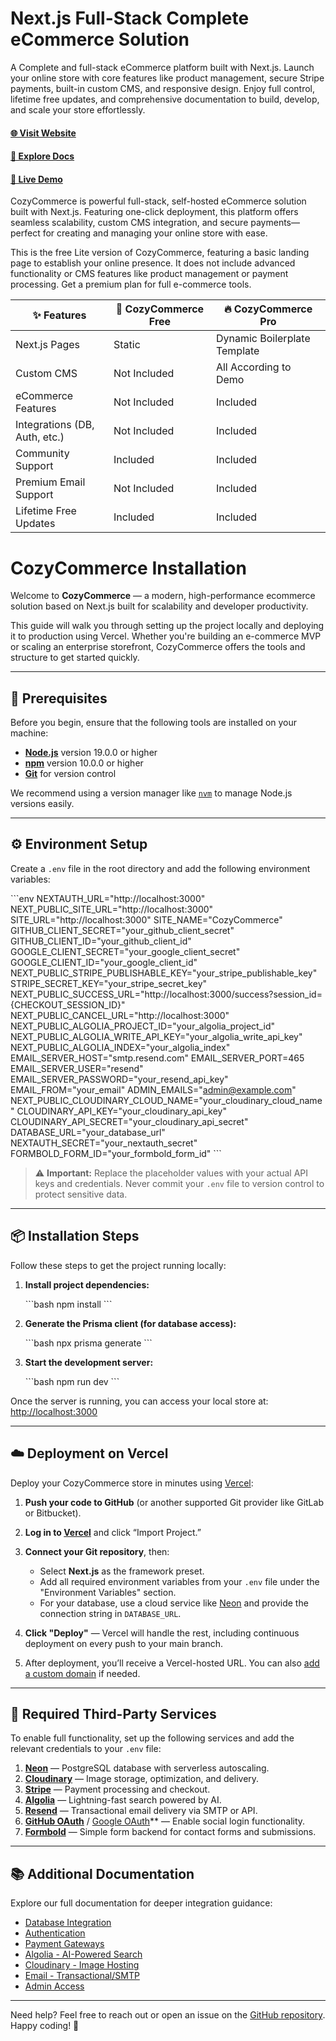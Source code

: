 # Next.js Full-Stack Complete eCommerce Solution

A Complete and full-stack eCommerce platform built with Next.js. Launch your online store with core features like product management, secure Stripe payments, built-in custom CMS, and responsive design. Enjoy full control, lifetime free updates, and comprehensive documentation to build, develop, and scale your store effortlessly.

#### [🌐 Visit Website](https://cozycommerce.dev/)
#### [📑 Explore Docs](https://cozycommerce.dev/docs)
#### [🚀 Live Demo](https://demo.cozycommerce.dev/)

CozyCommerce is powerful full-stack, self-hosted eCommerce solution built with Next.js. Featuring one-click deployment, this platform offers seamless scalability, custom CMS integration, and secure payments—perfect for creating and managing your online store with ease.

This is the free Lite version of CozyCommerce, featuring a basic landing page to establish your online presence. It does not include advanced functionality or CMS features like product management or payment processing. Get a premium plan for full e-commerce tools.

| ✨ Features                         | 🎁 CozyCommerce Free                 | 🔥 CozyCommerce Pro                        |
|----------------------------------|--------------------------------|--------------------------------------|
| Next.js Pages                    | Static                         | Dynamic Boilerplate Template         |
| Custom CMS                       | Not Included                        | All According to Demo                |
| eCommerce Features          | Not Included                       | Included                             |
| Integrations (DB, Auth, etc.)    | Not Included                   | Included                             |
| Community Support                | Included                       | Included                             |
| Premium Email Support            | Not Included                   | Included                             |
| Lifetime Free Updates            | Included                       | Included                             |


# CozyCommerce Installation

Welcome to **CozyCommerce** — a modern, high-performance ecommerce solution based on Next.js built for scalability and developer productivity.

This guide will walk you through setting up the project locally and deploying it to production using Vercel. Whether you're building an e-commerce MVP or scaling an enterprise storefront, CozyCommerce offers the tools and structure to get started quickly.

---

## 🚧 Prerequisites

Before you begin, ensure that the following tools are installed on your machine:

* **[Node.js](https://nodejs.org/)** version 19.0.0 or higher
* **[npm](https://www.npmjs.com/)** version 10.0.0 or higher
* **[Git](https://git-scm.com/)** for version control

We recommend using a version manager like [`nvm`](https://github.com/nvm-sh/nvm) to manage Node.js versions easily.

---

## ⚙️ Environment Setup

Create a `.env` file in the root directory and add the following environment variables:

\`\`\`env
NEXTAUTH_URL="http://localhost:3000"
NEXT_PUBLIC_SITE_URL="http://localhost:3000"
SITE_URL="http://localhost:3000"
SITE_NAME="CozyCommerce"
GITHUB_CLIENT_SECRET="your_github_client_secret"
GITHUB_CLIENT_ID="your_github_client_id"
GOOGLE_CLIENT_SECRET="your_google_client_secret"
GOOGLE_CLIENT_ID="your_google_client_id"
NEXT_PUBLIC_STRIPE_PUBLISHABLE_KEY="your_stripe_publishable_key"
STRIPE_SECRET_KEY="your_stripe_secret_key"
NEXT_PUBLIC_SUCCESS_URL="http://localhost:3000/success?session_id={CHECKOUT_SESSION_ID}"
NEXT_PUBLIC_CANCEL_URL="http://localhost:3000"
NEXT_PUBLIC_ALGOLIA_PROJECT_ID="your_algolia_project_id"
NEXT_PUBLIC_ALGOLIA_WRITE_API_KEY="your_algolia_write_api_key"
NEXT_PUBLIC_ALGOLIA_INDEX="your_algolia_index"
EMAIL_SERVER_HOST="smtp.resend.com"
EMAIL_SERVER_PORT=465
EMAIL_SERVER_USER="resend"
EMAIL_SERVER_PASSWORD="your_resend_api_key"
EMAIL_FROM="your_email"
ADMIN_EMAILS="admin@example.com"
NEXT_PUBLIC_CLOUDINARY_CLOUD_NAME="your_cloudinary_cloud_name"
CLOUDINARY_API_KEY="your_cloudinary_api_key"
CLOUDINARY_API_SECRET="your_cloudinary_api_secret"
DATABASE_URL="your_database_url"
NEXTAUTH_SECRET="your_nextauth_secret"
FORMBOLD_FORM_ID="your_formbold_form_id"
\`\`\`

> ⚠️ **Important:** Replace the placeholder values with your actual API keys and credentials. Never commit your `.env` file to version control to protect sensitive data.

---

## 📦 Installation Steps

Follow these steps to get the project running locally:

1. **Install project dependencies:**

   \`\`\`bash
   npm install
   \`\`\`

2. **Generate the Prisma client (for database access):**

   \`\`\`bash
   npx prisma generate
   \`\`\`

3. **Start the development server:**

   \`\`\`bash
   npm run dev
   \`\`\`

Once the server is running, you can access your local store at: [http://localhost:3000](http://localhost:3000)

---

## ☁️ Deployment on Vercel

Deploy your CozyCommerce store in minutes using [Vercel](https://vercel.com):

1. **Push your code to GitHub** (or another supported Git provider like GitLab or Bitbucket).

2. **Log in to [Vercel](https://vercel.com)** and click “Import Project.”

3. **Connect your Git repository**, then:

   * Select **Next.js** as the framework preset.
   * Add all required environment variables from your `.env` file under the "Environment Variables" section.
   * For your database, use a cloud service like [Neon](https://neon.tech) and provide the connection string in `DATABASE_URL`.

4. **Click "Deploy"** — Vercel will handle the rest, including continuous deployment on every push to your main branch.

5. After deployment, you’ll receive a Vercel-hosted URL. You can also [add a custom domain](https://vercel.com/docs/concepts/projects/domains) if needed.

---

## 🔌 Required Third-Party Services

To enable full functionality, set up the following services and add the relevant credentials to your `.env` file:

1. **[Neon](https://neon.tech)** — PostgreSQL database with serverless autoscaling.
2. **[Cloudinary](https://cloudinary.com)** — Image storage, optimization, and delivery.
3. **[Stripe](https://stripe.com)** — Payment processing and checkout.
4. **[Algolia](https://www.algolia.com)** — Lightning-fast search powered by AI.
5. **[Resend](https://resend.com)** — Transactional email delivery via SMTP or API.
6. **[GitHub OAuth](https://github.com/settings/developers)** / [Google OAuth](https://console.cloud.google.com/apis/credentials)\*\* — Enable social login functionality.
7. **[Formbold](https://formbold.com)** — Simple form backend for contact forms and submissions.

---

## 📚 Additional Documentation

Explore our full documentation for deeper integration guidance:

* [Database Integration](https://cozycommerce.dev/docs/database)
* [Authentication](https://cozycommerce.dev/docs/authentication)
* [Payment Gateways](https://cozycommerce.dev/docs/stripe)
* [Algolia - AI-Powered Search](https://cozycommerce.dev/docs/algolia)
* [Cloudinary - Image Hosting](https://cozycommerce.dev/docs/cloudinary)
* [Email - Transactional/SMTP](https://cozycommerce.dev/docs/email)
* [Admin Access](https://cozycommerce.dev/docs/admin-access)

---

Need help? Feel free to reach out or open an issue on the [GitHub repository](https://github.com/CozyCommerce/cozycommerce-lite). Happy coding! 🎉
